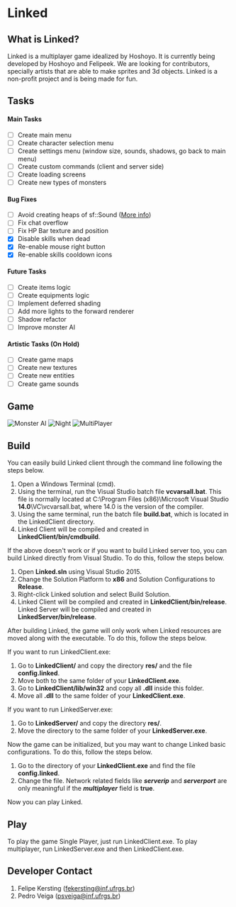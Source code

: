 # Linked

## What is Linked?
Linked is a multiplayer game idealized by Hoshoyo. It is currently being developed by Hoshoyo and Felipeek. We are looking for contributors, specially artists that are able to make sprites and 3d objects. Linked is a non-profit project and is being made for fun.

## Tasks

#### Main Tasks
- [ ] Create main menu
- [ ] Create character selection menu
- [ ] Create settings menu (window size, sounds, shadows, go back to main menu)
- [ ] Create custom commands (client and server side)
- [ ] Create loading screens
- [ ] Create new types of monsters

#### Bug Fixes
- [ ] Avoid creating heaps of sf::Sound ([More info](http://stackoverflow.com/questions/26265964/sfml-internal-openal-error#_=_))
- [ ] Fix chat overflow
- [ ] Fix HP Bar texture and position
- [x] Disable skills when dead
- [x] Re-enable mouse right button
- [x] Re-enable skills cooldown icons

#### Future Tasks
- [ ] Create items logic
- [ ] Create equipments logic
- [ ] Implement deferred shading
- [ ] Add more lights to the forward renderer
- [ ] Shadow refactor
- [ ] Improve monster AI

#### Artistic Tasks (On Hold)
- [ ] Create game maps
- [ ] Create new textures
- [ ] Create new entities
- [ ] Create game sounds

## Game
![Monster AI](http://puu.sh/kRoVu/7463202ad3.jpg)
![Night](http://puu.sh/kVyID/37992b7699.jpg)
![MultiPlayer](http://puu.sh/kVyA1/de09997992.jpg)

## Build
You can easily build Linked client through the command line following the steps below.

1. Open a Windows Terminal (cmd).
2. Using the terminal, run the Visual Studio batch file **vcvarsall.bat**. This file is normally located at C:\Program Files (x86)\Microsoft Visual Studio **14.0**\VC\vcvarsall.bat, where 14.0 is the version of the compiler.
3. Using the same terminal, run the batch file **build.bat**, which is located in the LinkedClient directory.
4. Linked Client will be compiled and created in **LinkedClient/bin/cmdbuild**.

If the above doesn't work or if you want to build Linked server too, you can build Linked directly from Visual Studio. To do this, follow the steps below.

1. Open **Linked.sln** using Visual Studio 2015.
2. Change the Solution Platform to **x86** and Solution Configurations to **Release**.
3. Right-click Linked solution and select Build Solution.
4. Linked Client will be compiled and created in **LinkedClient/bin/release**. Linked Server will be compiled and created in **LinkedServer/bin/release**.

After building Linked, the game will only work when Linked resources are moved along with the executable. To do this, follow the steps below.

If you want to run LinkedClient.exe:
1. Go to **LinkedClient/** and copy the directory **res/** and the file **config.linked**.
2. Move both to the same folder of your **LinkedClient.exe**.
3. Go to **LinkedClient/lib/win32** and copy all **.dll** inside this folder.
4. Move all **.dll** to the same folder of your **LinkedClient.exe**.

If you want to run LinkedServer.exe:
1. Go to **LinkedServer/** and copy the directory **res/**.
2. Move the directory to the same folder of your **LinkedServer.exe**.

Now the game can be initialized, but you may want to change Linked basic configurations. To do this, follow the steps below.
1. Go to the directory of your **LinkedClient.exe** and find the file **config.linked**.
2. Change the file. Network related fields like ***serverip*** and ***serverport*** are only meaningful if the ***multiplayer*** field is **true**.

Now you can play Linked.

## Play
To play the game Single Player, just run LinkedClient.exe. To play multiplayer, run LinkedServer.exe and then LinkedClient.exe.

## Developer Contact
1. Felipe Kersting (fekersting@inf.ufrgs.br)
2. Pedro Veiga (psveiga@inf.ufrgs.br)
